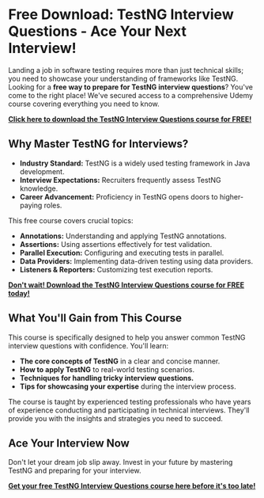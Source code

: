 # Free Download: TestNG Interview Questions - Ace Your Next Interview!

Landing a job in software testing requires more than just technical skills; you need to showcase your understanding of frameworks like TestNG. Looking for a **free way to prepare for TestNG interview questions**? You've come to the right place! We've secured access to a comprehensive Udemy course covering everything you need to know.

[**Click here to download the TestNG Interview Questions course for FREE!**](https://udemywork.com/testng-interview-questions)

## Why Master TestNG for Interviews?

*   **Industry Standard:** TestNG is a widely used testing framework in Java development.
*   **Interview Expectations:** Recruiters frequently assess TestNG knowledge.
*   **Career Advancement:** Proficiency in TestNG opens doors to higher-paying roles.

This free course covers crucial topics:

*   **Annotations:** Understanding and applying TestNG annotations.
*   **Assertions:** Using assertions effectively for test validation.
*   **Parallel Execution:** Configuring and executing tests in parallel.
*   **Data Providers:** Implementing data-driven testing using data providers.
*   **Listeners & Reporters:** Customizing test execution reports.

[**Don't wait! Download the TestNG Interview Questions course for FREE today!**](https://udemywork.com/testng-interview-questions)

## What You'll Gain from This Course

This course is specifically designed to help you answer common TestNG interview questions with confidence. You'll learn:

*   **The core concepts of TestNG** in a clear and concise manner.
*   **How to apply TestNG** to real-world testing scenarios.
*   **Techniques for handling tricky interview questions.**
*   **Tips for showcasing your expertise** during the interview process.

The course is taught by experienced testing professionals who have years of experience conducting and participating in technical interviews. They'll provide you with the insights and strategies you need to succeed.

## Ace Your Interview Now

Don't let your dream job slip away. Invest in your future by mastering TestNG and preparing for your interview.

[**Get your free TestNG Interview Questions course here before it's too late!**](https://udemywork.com/testng-interview-questions)
